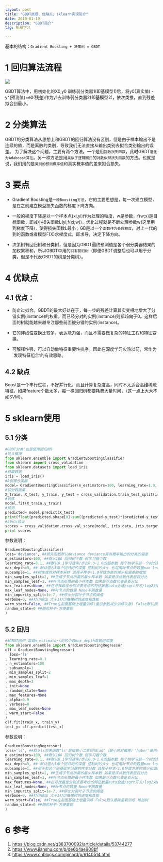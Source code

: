 ```yaml
---
layout: post
title: "GBDT原理、优缺点、sklearn实现简介"
date: 2019-01-19
description: "GBDT简介"
tag: 机器学习

---
```


基本的结构：`Gradient Boosting + 决策树 = GBDT`

# 1 回归算法流程
![](https://upload-images.jianshu.io/upload_images/2950962-d5189de9e3e7ba05.jpg?imageMogr2/auto-orient/strip%7CimageView2/2/w/594/format/webp)

GBDT算法中，用初始化的X0,y0 训练弱分类器1(即基模型1)后，将y0(真实值) - y^(预测值)=e0(残差)作为y1去训练弱分类器2(即基模型2)，依次类推，直到残差拟合到最小。

# 2 分类算法
GBDT的分类算法从思想上和GBDT的回归算法没有区别，但是由于样本输出不是连续的值，而是离散的类别，导致我们无法直接从输出类别去拟合类别输出的误差。
为了解决这个问题，主要有两个方法，一个是用`指数损失函数`，此时GBDT`退化为Adaboost算法`。另一种方法是用`类似于逻辑回归`的`对数似然损失函数`的方法。也就是说，我们用的是`类别的预测概率值`和真实概率值的差来拟合损失。

# 3 要点
- Gradient Boosting是`一种Boosting方法`，它的主要思想是，每一次建立模型，是在之前建立模型损失函数的梯度下降方向。

- 一般的梯度下降是以一个样本点(xi,yi)作为处理的粒度，w是参数，f(w;x)是目标函数，即减小损失函数L(yi,f(xi;w))，优化过程就是不断处理参数w(这里用到梯度下降)，使得损失函数L最小；GB是以一个`函数作为处理粒度`，对上一代的到的函数或者模型F(X)求梯度式，即求导，决定下降方向。

- 决策树有回归树和分类树，但是因为GBDT最终预测值是各个弱分类器结果的加权累积和，所以GBDT中用的`只有回归树`（即便GBDT调整后也可以用于分类，但是不代表GBDT的树是分类树）。



# 4 优缺点

## 4.1 优点：

- 防止过拟合。GBDT的最大好处在于，每一步的残差计算其实变相地增大了分错实例(instance)的权重，而已经分对的实例(instance)则都趋向于0。这样后面的树就能越来越专注那些前面被分错的实例(instance)。

- 它的非线性变换比较多，表达能力强，而且不需要做复杂的特征工程和特征变换。

- 可解释性强，可以自动做特征重要性排序。因此在深度学习火热以前，常作为`发现特征组合‘的有效思路。

## 4.2 缺点

Boost是一个串行过程，不好并行化，而且计算复杂度高，同时不太适合高维稀疏特征，如果feature个数太多，每一棵回归树都要耗费大量时间，（这一点上大大不如SVM）。

# 5 sklearn使用
## 5.1 分类
```python
#GBDT分类(也是使用回归树)
#导入模块
from sklearn.ensemble import GradientBoostingClassifier
from sklearn import cross_validation
from sklearn.datasets import load_iris
#获取数据
iris = load_iris()
#A创建分类器
model= GradientBoostingClassifier(n_estimators=100, learning_rate=1.0, max_depth=1, random_state=0)
#切分数据集
X_train, X_test, y_train, y_test = cross_validation.train_test_split(iris.data, iris.target, test_size=0.33, random_state=42)
#训练
model.fit(X_train,y_train)
#预测
predicted= model.predict(X_test)
print(float(predicted.shape[0]-sum((predicted-y_test)*(predicted-y_test)))/predicted.shape[0])
#5折cv验证
scores = cross_validation.cross_val_score(model, iris.data, iris.target, cv=5)
print scores
```
参数说明：
```python
GradientBoostingClassifier(
loss='deviance', ##损失函数默认deviance deviance具有概率输出的分类的偏差
n_estimators=100, ##默认100 回归树个数 弱学习器个数
learning_rate=0.1, ##默认0.1学习速率/步长0.0-1.0的超参数 每个树学习前一个树的残差的步长
max_depth=3, ## 默认值为3每个回归树的深度 控制树的大小 也可用叶节点的数量max leaf nodes控制
subsample=1, ##树生成时对样本采样 选择子样本<1.0导致方差的减少和偏差的增加
min_samples_split=2, ##生成子节点所需的最小样本数 如果是浮点数代表是百分比
min_samples_leaf=1, ##叶节点所需的最小样本数 如果是浮点数代表是百分比
max_features=None, ##在寻找最佳分割点要考虑的特征数量auto全选/sqrt开方/log2对数/None全选/int自定义几个/float百分比
max_leaf_nodes=None, ##叶节点的数量 None不限数量
min_impurity_split=1e-7, ##停止分裂叶子节点的阈值
verbose=0, ##打印输出 大于1打印每棵树的进度和性能
warm_start=False, ##True在前面基础上增量训练(重设参数减少训练次数) False默认擦除重新训练
random_state=0 ##随机种子-方便重现
)
```

## 5.2 回归
```python
##GBDT回归 常调n_estimators树的个数max_depth每颗树深度
from sklearn.ensemble import GradientBoostingRegressor
clf = GradientBoostingRegressor(
  loss='ls'
, learning_rate=0.1
, n_estimators=100
, subsample=1
, min_samples_split=2
, min_samples_leaf=1
, max_depth=3
, init=None
, random_state=None
, max_features=None
, alpha=0.9
, verbose=0
, max_leaf_nodes=None
, warm_start=False
)
clf.fit(train_x, train_y)
test_y= clf.predict(test_x)

```

参数说明：
```python
GradientBoostingRegressor(
loss='ls', ##默认ls损失函数'ls'是指最小二乘回归lad'（最小绝对偏差）'huber'是两者的组合
n_estimators=100, ##默认100 回归树个数 弱学习器个数
learning_rate=0.1, ##默认0.1学习速率/步长0.0-1.0的超参数 每个树学习前一个树的残差的步长
max_depth=3, ## 默认值为3每个回归树的深度 控制树的大小 也可用叶节点的数量max leaf nodes控制
subsample=1, ##用于拟合个别基础学习器的样本分数 选择子样本<1.0导致方差的减少和偏差的增加
min_samples_split=2, ##生成子节点所需的最小样本数 如果是浮点数代表是百分比
min_samples_leaf=1, ##叶节点所需的最小样本数 如果是浮点数代表是百分比
max_features=None, ##在寻找最佳分割点要考虑的特征数量auto全选/sqrt开方/log2对数/None全选/int自定义几个/float百分比
max_leaf_nodes=None, ##叶节点的数量 None不限数量
min_impurity_split=1e-7, ##停止分裂叶子节点的阈值
verbose=0, ##打印输出 大于1打印每棵树的进度和性能
warm_start=False, ##True在前面基础上增量训练 False默认擦除重新训练 增加树
random_state=0 ##随机种子-方便重现
)
```

# 6 参考
1. https://blog.csdn.net/q383700092/article/details/53744277
2. https://www.jianshu.com/p/de6b4ae908bf
3. https://www.cnblogs.com/pinard/p/6140514.html